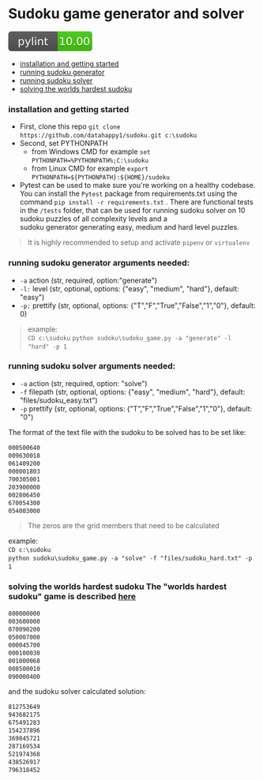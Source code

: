 # Sudoku game generator and solver    
 ![](https://github.com/datahappy1/sudoku/blob/master/docs/img/rating.svg)    
    
- [installation and getting started](#installation-and-getting-started)  
- [running sudoku generator](#running-sudoku-generator)  
- [running sudoku solver](#running-sudoku-solver)  
- [solving the worlds hardest sudoku](#solving-the-worlds-hardest-sudoku)  
    
    
### installation and getting started    
 - First, clone this repo `git clone https://github.com/datahappy1/sudoku.git c:\sudoku` 
 - Second, set PYTHONPATH 
   - from Windows CMD for example `set PYTHONPATH=%PYTHONPATH%;C:\sudoku`
   - from Linux CMD for example `export PYTHONPATH=${PYTHONPATH}:${HOME}/sudoku`
- Pytest can be used to make sure you're working on a healthy codebase.
You can install the `Pytest` package from requirements.txt using the command `pip install -r requirements.txt` . There are functional tests in the `/tests` folder, that can be used for running sudoku solver on 10 sudoku puzzles of all complexity levels and a     
sudoku generator generating easy, medium and hard level puzzles. 
> It is highly recommended to setup and activate `pipenv` or 
> `virtualenv`  
  
  ### running sudoku generator arguments needed:  
- `-a` action (str, required, option:"generate")  
- `-l:` level (str, optional, options: {"easy", "medium", "hard"}, default: "easy")  
- `-p:` prettify (str, optional, options: {"T","F","True","False","1","0"}, default: 0)  
  
> example:  
>  `CD c:\sudoku` `python sudoku\sudoku_game.py -a "generate" -l  
> "hard" -p 1`  
  
  ### running sudoku solver arguments needed:    
- `-a` action (str, required, option: "solve")  
- `-f` filepath (str, optional, options: {"easy", "medium", "hard"}, default: "files/sudoku_easy.txt")  
- `-p` prettify (str, optional, options: {"T","F","True","False","1","0"}, default: "0")  
  
The format of the text file with the sudoku to be solved has to be set like:<br>    
```  
000500640
009630018
061409200
000001803
700305001
203900000
002806450
670054300
054003000
```  
  
> The zeros are the grid members that need to be calculated  
  
  
example:  
`CD c:\sudoku`  
`python sudoku\sudoku_game.py -a "solve" -f "files/sudoku_hard.txt" -p 1`   
  
### solving the worlds hardest sudoku The "worlds hardest sudoku" game is described [here](https://www.conceptispuzzles.com/index.aspx?uri=info/article/424)  
  
```
800000000
003600000
070090200
050007000
000045700
000100030
001000068
008500010
090000400 
```
and the sudoku solver calculated solution:  
  
```
812753649 
943682175 
675491283 
154237896 
369845721 
287169534 
521974368 
438526917 
796318452 
```
